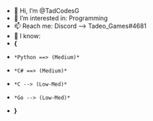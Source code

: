 - 👋 Hi, I’m @TadCodesG
- 👀 I’m interested in: Programming
- 📫 Reach me: Discord --> Tadeo_Games#4681
- 📕 I know:
- **{**   
-     *Python ==> (Medium)*
-     *C# ==> (Medium)*
-     *C --> (Low-Med)*
-     *Go --> (Low-Med)*
- **}**
